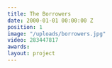 ```yaml
---
title: The Borrowers
date: 2000-01-01 00:00:00 Z
position: 1
image: "/uploads/borrowers.jpg"
video: 283447817
awards: 
layout: project
---
```


